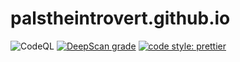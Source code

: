 # palstheintrovert.github.io
![CodeQL](https://github.com/palstheintrovert/palstheintrovert.github.io/workflows/CodeQL/badge.svg)
[![DeepScan grade](https://deepscan.io/api/teams/11871/projects/14810/branches/284091/badge/grade.svg)](https://deepscan.io/dashboard#view=project&tid=11871&pid=14810&bid=284091)
[![code style: prettier](https://img.shields.io/badge/code_style-prettier-ff69b4.svg?style=flat-square)](https://github.com/prettier/prettier)
